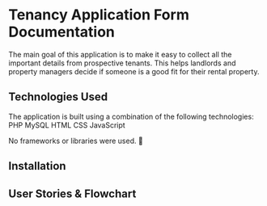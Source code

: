 # Tenancy Application Form Documentation
The main goal of this application is to make it easy to collect all the important details from prospective tenants. This helps landlords and property managers decide if someone is a good fit for their rental property.


## Technologies Used
The application is built using a combination of the following technologies:
PHP
MySQL
HTML
CSS
JavaScript

No frameworks or libraries were used. 


## Installation

## User Stories & Flowchart
